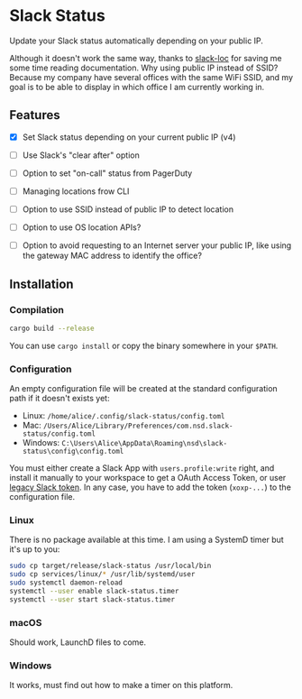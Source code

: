 Slack Status
============

Update your Slack status automatically depending on your public IP.

Although it doesn't work the same way, thanks to [slack-loc](https://github.com/kuy/slack-loc)
for saving me some time reading documentation. Why using public IP instead of SSID?
Because my company have several offices with the same WiFi SSID, and my goal is
to be able to display in which office I am currently working in.


Features
--------

- [X] Set Slack status depending on your current public IP (v4)
- [ ] Use Slack's "clear after" option
- [ ] Option to set "on-call" status from PagerDuty
- [ ] Managing locations frow CLI
- [ ] Option to use SSID instead of public IP to detect location
- [ ] Option to use OS location APIs?
- [ ] Option to avoid requesting to an Internet server your public IP, like
      using the gateway MAC address to identify the office?


Installation
------------

### Compilation

```bash
cargo build --release
```

You can use `cargo install` or copy the binary somewhere in your `$PATH`.


### Configuration

An empty configuration file will be created at the standard configuration path
if it doesn't exists yet:

* Linux: `/home/alice/.config/slack-status/config.toml`
* Mac: `/Users/Alice/Library/Preferences/com.nsd.slack-status/config.toml`
* Windows: `C:\Users\Alice\AppData\Roaming\nsd\slack-status\config\config.toml`

You must either create a Slack App with `users.profile:write` right, and install
it manually to your workspace to get a OAuth Access Token, or user
[legacy Slack token](https://api.slack.com/custom-integrations/legacy-tokens).
In any case, you have to add the token (`xoxp-...`) to the configuration file.

### Linux

There is no package available at this time. I am using a SystemD timer but it's
up to you:

```bash
sudo cp target/release/slack-status /usr/local/bin
sudo cp services/linux/* /usr/lib/systemd/user
sudo systemctl daemon-reload
systemctl --user enable slack-status.timer
systemctl --user start slack-status.timer
```

### macOS

Should work, LaunchD files to come.

### Windows

It works, must find out how to make a timer on this platform.
